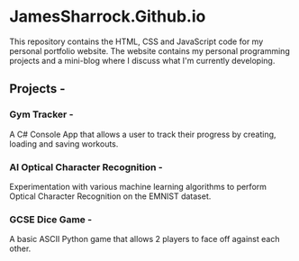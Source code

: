 # JamesSharrock.Github.io

This repository contains the HTML, CSS and JavaScript code for my personal portfolio website.
The website contains my personal programming projects and a mini-blog where I discuss what I'm currently developing.

## Projects -

### Gym Tracker -
A C# Console App that allows a user to track their progress by creating, loading and saving workouts.

### AI Optical Character Recognition -
Experimentation with various machine learning algorithms to perform Optical Character Recognition on the EMNIST dataset.

### GCSE Dice Game -
A basic ASCII Python game that allows 2 players to face off against each other.
